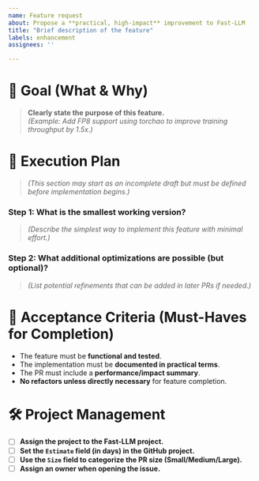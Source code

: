 ```yaml
---
name: Feature request
about: Propose a **practical, high-impact** improvement to Fast-LLM
title: "Brief description of the feature"
labels: enhancement
assignees: ''

---
```


# 🎯 **Goal (What & Why)**
> **Clearly state the purpose of this feature.**  
> _(Example: Add FP8 support using torchao to improve training throughput by 1.5x.)_

# 🚀 **Execution Plan**
> _(This section may start as an incomplete draft but must be defined before implementation begins.)_ 

### **Step 1: What is the smallest working version?**
> _(Describe the simplest way to implement this feature with minimal effort.)_  

### **Step 2: What additional optimizations are possible (but optional)?**  
> _(List potential refinements that can be added in later PRs if needed.)_  

# 📌 **Acceptance Criteria** (Must-Haves for Completion)
* The feature must be **functional and tested**.  
* The implementation must be **documented in practical terms**.  
* The PR must include a **performance/impact summary**.  
* **No refactors unless directly necessary** for feature completion.  

# 🛠️ **Project Management**
- [ ] **Assign the project to the Fast-LLM project.**
- [ ] **Set the `Estimate` field (in days) in the GitHub project.**
- [ ] **Use the `Size` field to categorize the PR size (Small/Medium/Large).**
- [ ] **Assign an owner when opening the issue.**  

